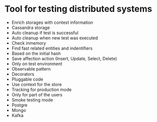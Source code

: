 # Tool for testing distributed systems
- Enrich storages with context information
- Cassandra storage
- Auto cleanup if test is successful
- Auto cleanup when new test was executed
- Check inmemory
- Find fast related entities and indentifiers
- Based on the initial hash
- Save affection action (Insert, Update, Select, Delete)
- Only on test environment
- Observable pattern
- Decorators
- Pluggable code
- Use context for the store
- Tracking for production mode
- Only for part of the users
- Smoke testing mode
- Postgre
- Mongo
- Kafka
